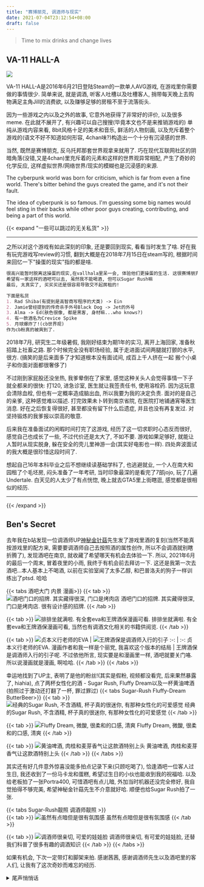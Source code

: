 ```yaml
---
title: "赛博朋克, 调酒师与现实"
date: 2021-07-04T23:12:54+08:00
draft: false
---
```


> Time to mix drinks and change lives

<!--more-->

## VA-11 HALL-A

![](https://xxuanstorage.blob.core.windows.net/xxuancc/va11.png)

VA-11 HALL-A是2016年6月21日登陆Steam的一款单人AVG游戏, 在游戏里你需要做的事情很少. 简单来说, 就是调酒, 听客人吐槽以及吐槽客人, 捎带每天晚上去购物满足主角Jill的消费欲, 以及赚够足够的房租不至于流落街头.
 
因为一些游戏之内以及之外的故事, 它意外地获得了非常好的评价, 以及很多meme. 在此就不展开了, 有兴趣可以自己搜搜(毕竟本文也不是来推销游戏的) 单纯从游戏内容来看, 8bit风格十足的美术和音乐, 鲜活的人物刻画, 以及充斥着整个游戏的(语文不好不知道如何形容, 4chan味?)构造出一个十分有沉浸感的世界.

当然, 既然是赛博朋克, 反乌托邦那套世界观拿来就用了. 巧在现代互联网社区的阴暗角落(没错,又是4chan)里充斥着的元素和这样的世界观异常相配, 产生了奇妙的化学反应, 这样虚拟世界/网络世界/现实的模糊也是沉浸感的来源.

The cyberpunk world was born for criticism, which is far from even a fine world. There's bitter behind the guys created the game, and it's not their fault.

The idea of cyberpunk is so famous. I'm guessing some big names would feel sting in their backs while other poor guys creating, contributing, and being a part of this world.

{{< expand "一些可以跳过的无关私货" >}}

---
之所以对这个游戏有如此深刻的印象, 还是要回到现实, 看看当时发生了啥. 好在我有玩完游戏写review的习惯, 翻到大概是在2018年7月15日在steam写的, 根据时间来回忆一下"操蛋的现实"指的都是啥.

```markdown
很高兴能暂时脱离这操蛋的现实,在vallhala里呆一会, 体验他们更操蛋的生活. 这很赛博朋克.
希望有一家这样的酒吧可以去, 虽然我不能喝酒, 但可以Sugar Rush嘛
最后, 太真实了, 买买买还是很容易导致交不起房租的!

下面是私货
1. Rad Shiba(有提到是高智商写程序的犬类) -> Ein
2. Jamie曾经提到的传奇杀手外号Black Dog -> Jet的外号
3. Alma -> Ed(肤色很像, 都是黑客, 身材嘛...who knows?)
4. 有一款酒名为Crevice Spike
5. 月球爆炸了!(cb世界观)
作为cb粉真的被爽到了.
```

2018年7月, 研究生二年级暑假, 我刚好结束为期1年的实习, 离开上海回家, 准备秋招踏上社畜之路. 那个时候完全没有职场经验, 属于走进面试间两腿就打颤的水平, 很方. (搞笑的是后来面多了才知道根本没有面试间, 成百上千人挤在一起 搬个小桌子和你面对面都很奢侈了)

不过刚到家屁股还没坐热, 我爹晕倒在了家里, 感觉这种关头人会觉得事情一下子就全都来的很快: 打120, 进急诊室, 医生就让我签责任书, 使用溶栓药. 因为这玩意会清除血栓, 但也有一定概率造成脑出血, 所以我要为我的决定负责. 面对的是自己的亲爹, 这种感觉难以描述. 打完效果未卜转到南京省院, 在医院打地铺通宵等医生消息. 好在之后恢复得很好, 甚至都没有留下什么后遗症, 并且也没有再复发过. 对坚持锻炼的我爹报以崇高的敬意.

后来我在准备面试的闲暇时间打完了这游戏, 经历了这一切求职时心态反而很好, 感觉自己也成长了一些, 不过代价还是太大了, 不如不要. 游戏如果足够好, 就能让人暂时从现实脱身, 躲在安全的壳儿里神游一会(其实好电影也一样). 四处奔波面试的我大概是很珍惜这段时间了.

想起自己16年本科毕业之后不想继续读基础学科了, 也逃避就业, 一个人在南大和园租了个毛坯房, 闷头准备了一年考研, 当时印象最深的是看完了7部jojo, 玩了几遍Undertale. 白天见的人太少了有点恍惚, 晚上就去GTA5里上街瞎逛, 感觉都是很相似的经历.

---

{{< /expand >}}

## Ben's Secret

去年我在b站发现一位调酒师UP[神秘金针菇](https://space.bilibili.com/2403594)先生发了游戏里酒的复刻(当然不能真按游戏里的配方来, 需要要调酒师自己去按照酒的属性创作, 所以不会调酒就别瞎折腾了), 发现酒吧在南京, 就收藏了希望哪天有机会去体验一下. 所以, 2021年6月的最后一个周末, 冒着夜里的小雨, 我终于有机会前去拜访一下. 这还是我第一次去酒吧...本人基本上不喝酒, 以前在实验室闻了太多乙醇, 和巴普洛夫的狗子一样训练出了ptsd. 哈哈

{{< tabs 酒吧大门 内景 漫画>}}
  {{< tab >}}
  ![酒吧门口的招牌. 其实藏得很深, 门口是烤肉店](https://xxuanstorage.blob.core.windows.net/xxuancc/va11_bar_entrance.jpg)
  酒吧门口的招牌. 其实藏得很深, 门口是烤肉店. 很有设计感的招牌.
  {{< /tab >}}
  
  {{< tab >}}
  ![排排坐就满啦. 有全套eva和王牌酒保漫画可看.](https://xxuanstorage.blob.core.windows.net/xxuancc/va11_bar.jpg)
  排排坐就满啦. 有全套eva和王牌酒保漫画可看, 当然也有调酒文化相关的书籍供阅览. 
  {{< /tab >}}
  
  {{< tab >}}
![贞本义行老师的EVA](https://xxuanstorage.blob.core.windows.net/xxuancc/va11_manga_eva.jpg) | ![王牌酒保是调酒师入行的引子](https://xxuanstorage.blob.core.windows.net/xxuancc/va11_manga_bartender.jpg)
:-: | :-: 
贞本义行老师的EVA. 漫画作者和我一样是个丽党, 我喜欢这个版本的结局 | 王牌酒保是调酒师入行的引子呢. 不过依他所言, 现实要是和漫画里一样, 酒吧就要关门咯. 所以说漫画就是漫画, 啊哈哈.
  {{< /tab >}}
{{< /tabs >}}

幸运地找到了UP主, 表明了是他的粉丝!(其实是假粉, 视频都没看完, 后来果然暴露了, hiahia), 点了两杯女性化的酒 - Sugar Rush, Fluffy Dream以及一杯黄油啤酒 (拍照过于激动还打翻了一杯, 罪过罪过)
{{< tabs Sugar-Rush Fluffy-Dream ButterBeer>}}
  {{< tab >}}
  ![经典的Sugar Rush, 不含酒精, 杯子真的很迷你, 有那种女性化的可爱感觉](https://xxuanstorage.blob.core.windows.net/xxuancc/va11_sugar_rush.jpg)
  经典的Sugar Rush, 不含酒精, 杯子真的很迷你, 有那种女性化的可爱感觉
  {{< /tab >}}
  
  {{< tab >}}
  ![Fluffy Dream, 微酸, 很柔和的口感, 清爽](https://xxuanstorage.blob.core.windows.net/xxuancc/va11_fluffy_dream.jpg)
  Fluffy Dream, 微酸, 很柔和的口感, 清爽
  {{< /tab >}}
  
  {{< tab >}}
  ![黄油啤酒, 肉桂和麦芽香气让这款酒特别上头](https://xxuanstorage.blob.core.windows.net/xxuancc/va11_beer.jpg)
  黄油啤酒, 肉桂和麦芽香气让这款酒特别上头
  {{< /tab >}}
{{< /tabs >}}

其实还有好几件意外惊喜没能多拍点记录下来(只顾吃喝了), 恰逢酒吧一位客人过生日, 我还收到了一份马卡龙和蛋糕, 希望过生日的小伙也能收到我的祝福哈. 以及给老板拍了一张Portra400, 可惜酒吧有点儿暗, 外加当时机器还没完全修好, 我自觉拍得不够完美, 希望神秘金针菇先生不介意就好哈. 顺便也给Sugar Rush拍了一张.

{{< tabs Sugar-Rush靓照 调酒师靓照 >}}  
  {{< tab >}}
  ![虽然有点暗但是很有氛围感](https://xxuanstorage.blob.core.windows.net/xxuancc/va11_sugar_rush_p400.jpg)
  虽然有点暗但是很有氛围感
  {{< /tab >}}
  
  {{< tab >}}
  ![调酒师很亲切, 可爱的娃娃脸](https://xxuanstorage.blob.core.windows.net/xxuancc/va11_boss_p400.jpg)
  调酒师很亲切, 有可爱的娃娃脸, 还替我们科普了很多有趣的调酒知识
  {{< /tab >}}
{{< /tabs >}}

如果有机会, 下次一定带灯和脚架来拍. 感谢茜茜, 感谢调酒师先生以及酒吧里的客人们, 让我有了这次奇妙而难忘的经历.

<details>
  <summary>尾声悄悄话</summary>

2021年了, 我的经历还要以图文这朴素的方式记录, 而不是2077里的超梦, 科技发展也太慢了吧? 什么时候能去火星啊. 望天.
</details>